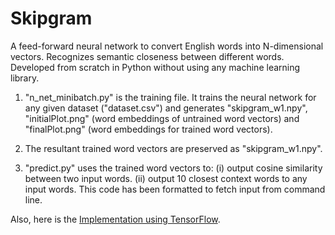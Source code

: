 # Skipgram
A feed-forward neural network to convert English words into N-dimensional vectors. Recognizes semantic closeness between different words. Developed from scratch in Python without using any machine learning library.

1. "n_net_minibatch.py" is the training file. It trains the neural network for any given dataset ("dataset.csv") and generates "skipgram_w1.npy", "initialPlot.png" (word embeddings of untrained word vectors) and "finalPlot.png" (word embeddings for trained word vectors).

2. The resultant trained word vectors  are preserved as "skipgram_w1.npy".

3. "predict.py" uses the trained word vectors to: (i) output cosine similarity between two input words. (ii) output 10 closest context words to any input words. This code has been formatted to fetch input from command line.

Also, here is the [Implementation using TensorFlow](https://github.com/rajshrivastava/Word-embeddings).
